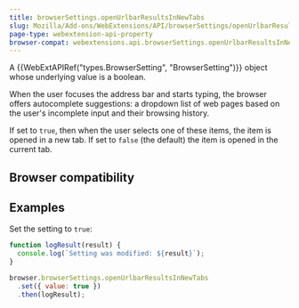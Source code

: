 ```yaml
---
title: browserSettings.openUrlbarResultsInNewTabs
slug: Mozilla/Add-ons/WebExtensions/API/browserSettings/openUrlbarResultsInNewTabs
page-type: webextension-api-property
browser-compat: webextensions.api.browserSettings.openUrlbarResultsInNewTabs
---
```




A {{WebExtAPIRef("types.BrowserSetting", "BrowserSetting")}} object whose underlying value is a boolean.

When the user focuses the address bar and starts typing, the browser offers autocomplete suggestions: a dropdown list of web pages based on the user's incomplete input and their browsing history.

If set to `true`, then when the user selects one of these items, the item is opened in a new tab. If set to `false` (the default) the item is opened in the current tab.

## Browser compatibility



## Examples

Set the setting to `true`:

```js
function logResult(result) {
  console.log(`Setting was modified: ${result}`);
}

browser.browserSettings.openUrlbarResultsInNewTabs
  .set({ value: true })
  .then(logResult);
```


